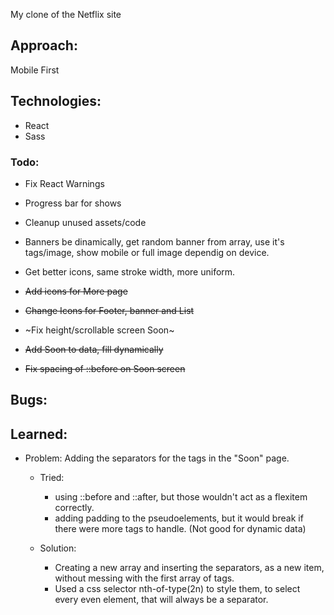 My clone of the Netflix site

## Approach:

Mobile First

## Technologies:

- React
- Sass

### Todo:

- Fix React Warnings
- Progress bar for shows
- Cleanup unused assets/code
- Banners be dinamically, get random banner from array, use it's tags/image, show mobile or full image dependig on device.
- Get better icons, same stroke width, more uniform.

- ~~Add icons for More page~~
- ~~Change Icons for Footer, banner and List~~
- ~Fix height/scrollable screen Soon~
- ~~Add Soon to data, fill dynamically~~
- ~~Fix spacing of ::before on Soon screen~~

## Bugs:

## Learned:

- Problem: Adding the separators for the tags in the "Soon" page.

  - Tried:

    - using ::before and ::after, but those wouldn't act as a flexitem correctly.
    - adding padding to the pseudoelements, but it would break if there were more tags to handle. (Not good for dynamic data)

  - Solution:
    - Creating a new array and inserting the separators, as a new item, without messing with the first array of tags.
    - Used a css selector nth-of-type(2n) to style them, to select every even element, that will always be a separator.
